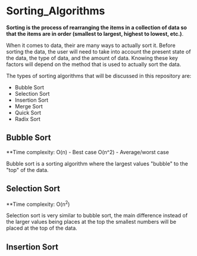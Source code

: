 # Sorting_Algorithms

**Sorting is the process of rearranging the items in a collection of data so that the items are in order (smallest to largest, highest to lowest, etc.)**.

When it comes to data, their are many ways to actually sort it. Before sorting the data, the user will need to take into account the present state of the data, the type of data, and the amount of data. Knowing these key factors will depend on the method that is used to actually sort the data.

The types of sorting algorithms that will be discussed in this repository are:

- Bubble Sort
- Selection Sort
- Insertion Sort
- Merge Sort
- Quick Sort
- Radix Sort

## Bubble Sort

**Time complexity: O(n) - Best case
                   O(n^2) - Average/worst case

Bubble sort is a sorting algorithm where the largest values "bubble" to the "top" of the data.

## Selection Sort

**Time complexity: O(n<sup>2</sup>)

Selection sort is very similar to bubble sort, the main difference instead of the larger values being places at the top the smallest numbers will be placed at the top of the data.

## Insertion Sort